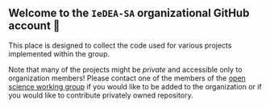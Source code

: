 ## Welcome to the `IeDEA-SA` organizational GitHub account 👋

This place is designed to collect the code used for various projects implemented within the group.  

Note that many of the projects might be *private* and accessible only to organization members! 
Please contact one of the members of the [open science working group](https://github.com/orgs/IeDEA-SA/teams/wg_open-science/members) if you would like to be added to the organization or if you would like to contribute privately owned repository.  
